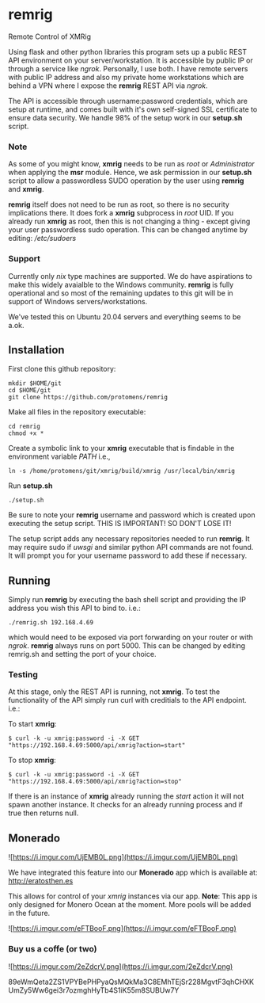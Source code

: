 # remrig
Remote Control of XMRig

Using flask and other python libraries this program sets up a public REST API environment on your server/workstation. It is accessible by public IP or through a service like *ngrok*. Personally, I use both. I have remote servers with public IP address and also my private home workstations which are behind a VPN where I expose the **remrig** REST API via *ngrok*.

The API is accessible through username:password credentials, which are setup at runtime, and comes built with it's own self-signed SSL certificate to ensure data security. We handle 98% of the setup work in our **setup.sh** script. 

### Note
As some of you might know, **xmrig** needs to be run as *root* or *Administrator* when applying the **msr** module. Hence, we ask permission in our **setup.sh** script to allow a passwordless SUDO operation by the user using **remrig** and **xmrig**. 

**remrig** itself does not need to be run as root, so there is no security implications there. It does fork a **xmrig** subprocess in *root* UID. If you already run **xmrig** as root, then this is not changing a thing - except giving your user passwordless sudo operation. This can be changed anytime by editing: */etc/sudoers* 

### Support

Currently only *nix* type machines are supported. We do have aspirations to make this widely avaialble to the Windows community. **remrig** is fully operational and so most of the remaining updates to this git will be in support of Windows servers/workstations.

We've tested this on Ubuntu 20.04 servers and everything seems to be a.ok.


## Installation

First clone this github repository:
```
mkdir $HOME/git
cd $HOME/git
git clone https://github.com/protomens/remrig
```

Make all files in the repository executable:
```
cd remrig
chmod +x *
```

Create a symbolic link to your **xmrig** executable that is findable in the environment variable *PATH* i.e.,

```
ln -s /home/protomens/git/xmrig/build/xmrig /usr/local/bin/xmrig
```

Run **setup.sh**
```
./setup.sh
```

Be sure to note your **remrig** username and password which is created upon executing the setup script. THIS IS IMPORTANT! SO DON'T LOSE IT!

The setup script adds any necessary repositories needed to run **remrig**. It may require sudo if *uwsgi* and similar python API commands are not found. It will prompt you for your username password to add these if necessary. 

## Running

Simply run **remrig** by executing the bash shell script and providing the IP address you wish this API to bind to. i.e.:

```
./remrig.sh 192.168.4.69
```
which would need to be exposed via port forwarding on your router or with *ngrok*. **remrig** always runs on port 5000. This can be changed by editing remrig.sh and setting the port of your choice. 

### Testing
At this stage, only the REST API is running, not **xmrig**. To test the functionality of the API simply run curl with creditials to the API endpoint. i.e.:

To start **xmrig**: 
```
$ curl -k -u xmrig:password -i -X GET "https://192.168.4.69:5000/api/xmrig?action=start"
```
To stop **xmrig**:
```
$ curl -k -u xmrig:password -i -X GET "https://192.168.4.69:5000/api/xmrig?action=stop"
```

If there is an instance of **xmrig** already running the *start* action it will not spawn another instance. It checks for an already running process and if true then returns null.

## Monerado
![https://i.imgur.com/UjEMB0L.png](https://i.imgur.com/UjEMB0L.png)

We have integrated this feature into our **Monerado** app which is available at: http://eratosthen.es

This allows for control of your *xmrig* instances via our app. **Note**: This app is only designed for Monero Ocean at the moment. More pools will be added in the future. 

![https://i.imgur.com/eFTBooF.png](https://i.imgur.com/eFTBooF.png)


### Buy us a coffe (or two)

![https://i.imgur.com/2eZdcrV.png](https://i.imgur.com/2eZdcrV.png)

89eWmQeta2ZS1VPYBePHPyaQsMQkMa3C8EMhTEjSr228MgvtF3qhCHXKUmZy5Ww6gei3r7ozmghHyTb4S1iK55m8SUBUw7Y



